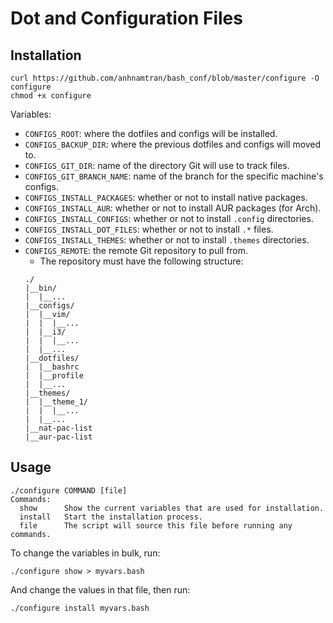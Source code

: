 # Dot and Configuration Files

## Installation
```
curl https://github.com/anhnamtran/bash_conf/blob/master/configure -O configure
chmod +x configure
```

Variables:
- `CONFIGS_ROOT`: where the dotfiles and configs will be installed.
- `CONFIGS_BACKUP_DIR`: where the previous dotfiles and configs will moved to.
- `CONFIGS_GIT_DIR`: name of the directory Git will use to track files.
- `CONFIGS_GIT_BRANCH_NAME`: name of the branch for the specific machine's
  configs.
- `CONFIGS_INSTALL_PACKAGES`: whether or not to install native packages.
- `CONFIGS_INSTALL_AUR`: whether or not to install AUR packages (for Arch).
- `CONFIGS_INSTALL_CONFIGS`: whether or not to install `.config` directories.
- `CONFIGS_INSTALL_DOT_FILES`: whether or not to install `.*` files.
- `CONFIGS_INSTALL_THEMES`: whether or not to install `.themes` directories.
- `CONFIGS_REMOTE`: the remote Git repository to pull from.
  - The repository must have the following structure:
  ```
  ./
  |__bin/
  |  |__...
  |__configs/
  |  |__vim/
  |  |  |__...
  |  |__i3/
  |  |  |__...
  |  |__...
  |__dotfiles/
  |  |__bashrc
  |  |__profile
  |  |__...
  |__themes/
  |  |__theme_1/
  |  |  |__...
  |  |__...
  |__nat-pac-list
  |__aur-pac-list
  ```

## Usage
```
./configure COMMAND [file]
Commands:
  show      Show the current variables that are used for installation.
  install   Start the installation process.
  file      The script will source this file before running any commands.
```

To change the variables in bulk, run:
```
./configure show > myvars.bash
```
And change the values in that file, then run:
```
./configure install myvars.bash
```
